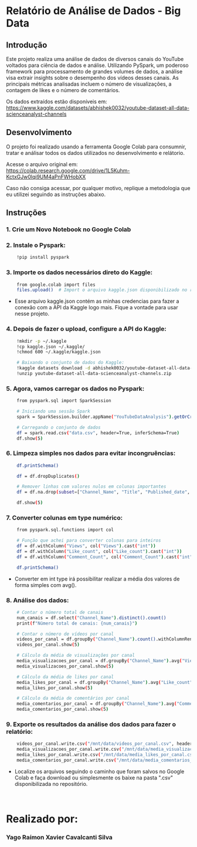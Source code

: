 # Relatório de Análise de Dados - Big Data

## Introdução

Este projeto realiza uma análise de dados de diversos canais do YouTube voltados para ciência de dados e análise. Utilizando PySpark, um poderoso framework para processamento de grandes volumes de dados, a análise visa extrair insights sobre o desempenho dos vídeos desses canais. As principais métricas analisadas incluem o número de visualizações, a contagem de likes e o número de comentários.

Os dados extraídos estão disponíveis em:<br>
https://www.kaggle.com/datasets/abhishek0032/youtube-dataset-all-data-scienceanalyst-channels

## Desenvolvimento

O projeto foi realizado usando a ferramenta Google Colab para consumnir, tratar e análisar todos os dados utilizados no desenvolvimento e relátorio.

Acesse o arquivo original em:<br>
https://colab.research.google.com/drive/1L5Kuhm-KctxGJw0lqi9UM4aPnFWHobXX
<br>

Caso não consiga acessar, por qualquer motivo, replique a metodologia que eu utilizei seguindo as instruções abaixo.

## Instruções

### 1. Crie um Novo Notebook no Google Colab

### 2. Instale o Pyspark:
```bash
    !pip install pyspark
```

### 3. Importe os dados necessários direto do Kaggle:
```bash
    from google.colab import files
    files.upload()  # Import o arquivo kaggle.json disponibilizado no repositório
```
 - Esse arquivo kaggle.json contém as minhas credencias para fazer a conexão com a API da Kaggle logo mais. Fique a vontade para usar nesse projeto.

### 4. Depois de fazer o upload, configure a API do Kaggle:
```bash
    !mkdir -p ~/.kaggle
    !cp kaggle.json ~/.kaggle/
    !chmod 600 ~/.kaggle/kaggle.json

    # Baixando o conjunto de dados do Kaggle:
    !kaggle datasets download -d abhishek0032/youtube-dataset-all-data-scienceanalyst-channels
    !unzip youtube-dataset-all-data-scienceanalyst-channels.zip
```

### 5. Agora, vamos carregar os dados no Pyspark:
```bash
    from pyspark.sql import SparkSession

    # Iniciando uma sessão Spark
    spark = SparkSession.builder.appName("YouTubeDataAnalysis").getOrCreate()

    # Carregando o conjunto de dados
    df = spark.read.csv("data.csv", header=True, inferSchema=True)
    df.show(5)
```
### 6. Limpeza simples nos dados para evitar incongruências:
```bash
    df.printSchema()

    df = df.dropDuplicates()

    # Remover linhas com valores nulos em colunas importantes
    df = df.na.drop(subset=["Channel_Name", "Title", "Published_date", "Views", "Like_count", "Comment_Count"])

    df.show(5)
```

### 7. Converter colunas em type numérico:
```bash
    from pyspark.sql.functions import col

    # Função que achei para converter colunas para inteiros
    df = df.withColumn("Views", col("Views").cast("int"))
    df = df.withColumn("Like_count", col("Like_count").cast("int"))
    df = df.withColumn("Comment_Count", col("Comment_Count").cast("int"))

    df.printSchema()
```
  - Converter em int type irá possibilitar realizar a média dos valores de forma simples com avg().

### 8. Análise dos dados:
```bash
    # Contar o número total de canais
    num_canais = df.select("Channel_Name").distinct().count()
    print(f"Número total de canais: {num_canais}")

    # Contar o número de vídeos por canal
    videos_por_canal = df.groupBy("Channel_Name").count().withColumnRenamed("count", "Num_videos")
    videos_por_canal.show(5)

    # Cálculo da média de visualizações por canal
    media_visualizacoes_por_canal = df.groupBy("Channel_Name").avg("Views").withColumnRenamed("avg(Views)", "Media_Views")
    media_visualizacoes_por_canal.show(5)

    # Cálculo da média de likes por canal
    media_likes_por_canal = df.groupBy("Channel_Name").avg("Like_count").withColumnRenamed("avg(Like_count)", "Media_Likes")
    media_likes_por_canal.show(5)

    # Cálculo da média de comentários por canal
    media_comentarios_por_canal = df.groupBy("Channel_Name").avg("Comment_Count").withColumnRenamed("avg(Comment_Count)", "Media_Comentarios")
    media_comentarios_por_canal.show(5)
```
### 9. Exporte os resultados da análise dos dados para fazer o relatório:
```bash
    videos_por_canal.write.csv("/mnt/data/videos_por_canal.csv", header=True)
    media_visualizacoes_por_canal.write.csv("/mnt/data/media_visualizacoes_por_canal.csv", header=True)
    media_likes_por_canal.write.csv("/mnt/data/media_likes_por_canal.csv", header=True)
    media_comentarios_por_canal.write.csv("/mnt/data/media_comentarios_por_canal.csv", header=True)
```
  - Localize os arquivos seguindo o caminho que foram salvos no Google Colab e faça download ou simplesmente os baixe na pasta ".csv" disponibilizada no repositório.

<br>

# Realizado por:
### Yago Raímon Xavier Cavalcanti Silva
